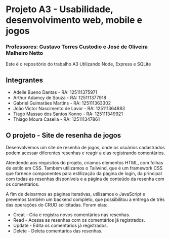 # Projeto A3 - Usabilidade, desenvolvimento web, mobile e jogos
### Professores: Gustavo Torres Custodio e José de Oliveira Malheiro Netto
Este é o repositório do trabalho A3
Utilizando Node, Express e SQLite


## Integrantes 
* Adelle Bueno Dantas - RA: 125111375971
* Arthur Adamcy de Souza - RA: 125111377918
* Gabriel Guimarães Martins - RA: 125111363302
* João Victor Nascimento de Lavor - RA: 125111364883
* Tiago Massao dos Santos Konno - RA: 125111349921
* Thiago Moura Casella - RA: 125111347861


## O projeto - Site de resenha de jogos
Desenvolvemos um site de resenha de jogos, onde os usuários cadastrados podem acessar diferentes resenhas e reagir a elas registrando comentários.

Atendendo aos requisitos do projeto, criamos elementos HTML, com folhas de estilo em CSS. Também utilizamos o Tailwind, que é um framework CSS que fornece componentes para estilização da página de login, da principal com todas as resenhas disponíveis e a página de conteúdo da resenha com os comentários. 

A fim de deixarmos as páginas iterativas, utilizamos o JavaScript e prevemos também um backend completo, que possibilitou a entrega de três das operações do CRUD solicitadas. Foram elas:

- Creat - Cria e registra novos comentários nas resenhas.
- Read - Acessa as resenhas com os comentários já registrados.
- Update - Edita os comentários já registrados.
- Delete - Deleta comentários das resenhas.

